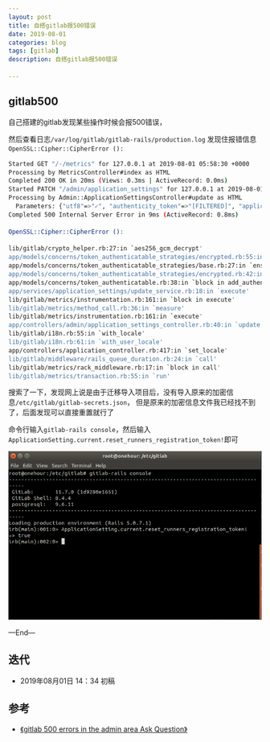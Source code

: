 ```yaml
---
layout: post
title: 自搭gitlab报500错误
date: 2019-08-01
categories: blog
tags: [gitlab]
description: 自搭gitlab报500错误

---
```


## gitlab500

自己搭建的gitlab发现某些操作时候会报500错误，

然后查看日志`/var/log/gitlab/gitlab-rails/production.log`
发现住报错信息`OpenSSL::Cipher::CipherError ():`


```bash
Started GET "/-/metrics" for 127.0.0.1 at 2019-08-01 05:58:30 +0000
Processing by MetricsController#index as HTML
Completed 200 OK in 20ms (Views: 0.3ms | ActiveRecord: 0.0ms)
Started PATCH "/admin/application_settings" for 127.0.0.1 at 2019-08-01 05:58:31 +0000
Processing by Admin::ApplicationSettingsController#update as HTML
  Parameters: {"utf8"=>"✓", "authenticity_token"=>"[FILTERED]", "application_setting"=>{"signup_enabled"=>"1", "send_user_confirmation_email"=>"0", "domain_whitelist_raw"=>"", "domain_blacklist_enabled"=>"0", "domain_blacklist_raw"=>"", "after_sign_up_text"=>""}, "blacklist_type"=>"raw"}
Completed 500 Internal Server Error in 9ms (ActiveRecord: 0.8ms)
  
OpenSSL::Cipher::CipherError ():
  
lib/gitlab/crypto_helper.rb:27:in `aes256_gcm_decrypt'
app/models/concerns/token_authenticatable_strategies/encrypted.rb:55:in `get_token'
app/models/concerns/token_authenticatable_strategies/base.rb:27:in `ensure_token'
app/models/concerns/token_authenticatable_strategies/encrypted.rb:42:in `ensure_token'
app/models/concerns/token_authenticatable.rb:38:in `block in add_authentication_token_field'
app/services/application_settings/update_service.rb:18:in `execute'
lib/gitlab/metrics/instrumentation.rb:161:in `block in execute'
lib/gitlab/metrics/method_call.rb:36:in `measure'
lib/gitlab/metrics/instrumentation.rb:161:in `execute'
app/controllers/admin/application_settings_controller.rb:40:in `update'
lib/gitlab/i18n.rb:55:in `with_locale'
lib/gitlab/i18n.rb:61:in `with_user_locale'
app/controllers/application_controller.rb:417:in `set_locale'
lib/gitlab/middleware/rails_queue_duration.rb:24:in `call'
lib/gitlab/metrics/rack_middleware.rb:17:in `block in call'
lib/gitlab/metrics/transaction.rb:55:in `run'

```


搜索了一下，发现网上说是由于迁移导入项目后，没有导入原来的加密信息`/etc/gitlab/gitlab-secrets.json`，
但是原来的加密信息文件我已经找不到了，后面发现可以直接重置就行了

命令行输入`gitlab-rails console`，然后输入`ApplicationSetting.current.reset_runners_registration_token!`即可


![1.png](/source/images/gitlab-500/1.png)



—End—

## 迭代

* 2019年08月01日 14：34 初稿

## 参考

- [《gitlab 500 errors in the admin area Ask Question》](https://stackoverflow.com/questions/54128023/gitlab-500-errors-in-the-admin-area)

